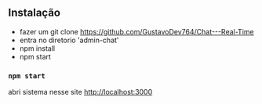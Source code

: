 ## Instalação
- fazer um git clone https://github.com/GustavoDev764/Chat---Real-Time
- entra no diretorio 'admin-chat'
- npm install
- npm start

### `npm start`

abri sistema nesse site [http://localhost:3000](http://localhost:3000)